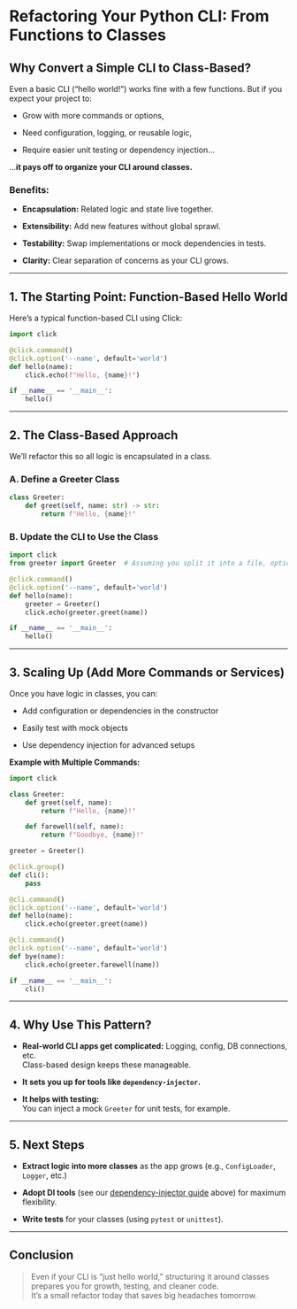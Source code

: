 # Refactoring Your Python CLI: From Functions to Classes

## Why Convert a Simple CLI to Class-Based?

Even a basic CLI (“hello world!”) works fine with a few functions. But if you expect your project to:

* Grow with more commands or options,
    
* Need configuration, logging, or reusable logic,
    
* Require easier unit testing or dependency injection…
    

...**it pays off to organize your CLI around classes.**

### Benefits:

* **Encapsulation:** Related logic and state live together.
    
* **Extensibility:** Add new features without global sprawl.
    
* **Testability:** Swap implementations or mock dependencies in tests.
    
* **Clarity:** Clear separation of concerns as your CLI grows.
    

* * *

## 1. The Starting Point: Function-Based Hello World

Here’s a typical function-based CLI using Click:

```python
import click

@click.command()
@click.option('--name', default='world')
def hello(name):
    click.echo(f"Hello, {name}!")

if __name__ == '__main__':
    hello()
```

* * *

## 2. The Class-Based Approach

We’ll refactor this so all logic is encapsulated in a class.

### **A. Define a Greeter Class**

```python
class Greeter:
    def greet(self, name: str) -> str:
        return f"Hello, {name}!"
```

### **B. Update the CLI to Use the Class**

```python
import click
from greeter import Greeter  # Assuming you split it into a file, optional

@click.command()
@click.option('--name', default='world')
def hello(name):
    greeter = Greeter()
    click.echo(greeter.greet(name))

if __name__ == '__main__':
    hello()
```

* * *

## 3. Scaling Up (Add More Commands or Services)

Once you have logic in classes, you can:

* Add configuration or dependencies in the constructor
    
* Easily test with mock objects
    
* Use dependency injection for advanced setups
    

**Example with Multiple Commands:**

```python
import click

class Greeter:
    def greet(self, name):
        return f"Hello, {name}!"

    def farewell(self, name):
        return f"Goodbye, {name}!"

greeter = Greeter()

@click.group()
def cli():
    pass

@cli.command()
@click.option('--name', default='world')
def hello(name):
    click.echo(greeter.greet(name))

@cli.command()
@click.option('--name', default='world')
def bye(name):
    click.echo(greeter.farewell(name))

if __name__ == '__main__':
    cli()
```

* * *

## 4. Why Use This Pattern?

* **Real-world CLI apps get complicated:** Logging, config, DB connections, etc.  
    Class-based design keeps these manageable.
    
* **It sets you up for tools like `dependency-injector`.**
    
* **It helps with testing:**  
    You can inject a mock `Greeter` for unit tests, for example.
    

* * *

## 5. Next Steps

* **Extract logic into more classes** as the app grows (e.g., `ConfigLoader`, `Logger`, etc.)
    
* **Adopt DI tools** (see our [dependency-injector guide](#) above) for maximum flexibility.
    
* **Write tests** for your classes (using `pytest` or `unittest`).
    

* * *

## Conclusion

> Even if your CLI is “just hello world,” structuring it around classes prepares you for growth, testing, and cleaner code.  
> It’s a small refactor today that saves big headaches tomorrow.